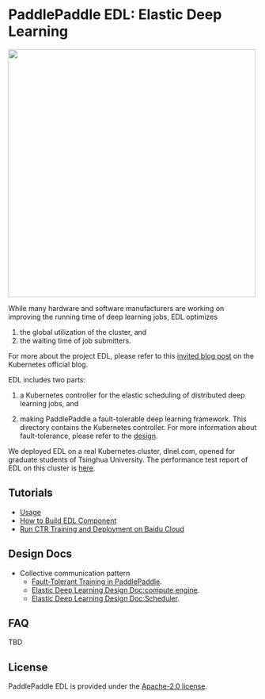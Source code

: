 # PaddlePaddle EDL: Elastic Deep Learning

<img src="logo/edl.png" width="500">

While many hardware and software manufacturers are working on
improving the running time of deep learning jobs, EDL optimizes

1. the global utilization of the cluster, and
1. the waiting time of job submitters.

For more about the project EDL, please refer to this [invited blog
post](https://kubernetes.io/blog/2017/12/paddle-paddle-fluid-elastic-learning/)
on the Kubernetes official blog.

EDL includes two parts:

1. a Kubernetes controller for the elastic scheduling of distributed
   deep learning jobs, and

1. making PaddlePaddle a fault-tolerable deep learning framework.
   This directory contains the Kubernetes controller.  For more
   information about fault-tolerance, please refer to the
   [design](./doc/fault_tolerance.md).

We deployed EDL on a real Kubernetes cluster, dlnel.com, opened for
graduate students of Tsinghua University.  The performance test report
of EDL on this cluster is
[here](https://github.com/PaddlePaddle/cloud/blob/develop/doc/edl/experiment/README.md).

## Tutorials

- [Usage](./doc/usage.md)
- [How to Build EDL Component](./doc/build.md)
- [Run CTR Training and Deployment on Baidu Cloud](./example/ctr/deploy_ctr_on_baidu_cloud_cn.rst)

## Design Docs
- Collective communication pattern
  -  [Fault-Tolerant Training in PaddlePaddle](./doc/fault_tolerance.md).
  -  [Elastic Deep Learning Design Doc:compute engine](./doc/edl_design_doc.md).
  -  [Elastic Deep Learning Design Doc:Scheduler](./doc/edl_design_doc.md).

## FAQ

TBD

## License

PaddlePaddle EDL is provided under the [Apache-2.0 license](LICENSE).
